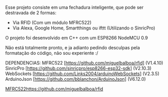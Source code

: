 Esse projeto consiste em uma fechadura inteligente, que pode ser destravada de 2 formas:

- Via RFID (Com um módulo MFRC522)
- Via Alexa, Google Home, Smartthings ou ifttt (Utilizando o SinricPro)

O projeto foi desenvolvido em C++ com um ESP8266 NodeMCU 0.9

Não está totalmente pronto, e ja adianto pedindo desculpas pela formatação do código, não sou experiente :/

DEPENDENCIAS:
MFRC522 [https://github.com/miguelbalboa/rfid] (V1.4.10)
SinricPro [https://github.com/sinricpro/esp8266-esp32-sdk] (V2.10.3)
WebSockets [https://github.com/Links2004/arduinoWebSockets] (V2.3.5)
ArduinoJson [https://github.com/bblanchon/ArduinoJson] (V6.12.0)

[MFRC522](url)https://github.com/miguelbalboa/rfid
